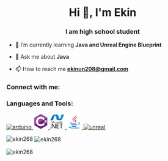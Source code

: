
<h1 align="center">Hi 👋, I'm Ekin</h1>
<h3 align="center">I am high school student</h3>

- 🌱 I’m currently learning **Java and Unreal Engine Blueprint**

- 💬 Ask me about **Java**

- 📫 How to reach me **ekinun208@gmail.com**

<h3 align="left">Connect with me:</h3>
<p align="left">
</p>

<h3 align="left">Languages and Tools:</h3>
<p align="left"> <a href="https://www.arduino.cc/" target="_blank" rel="noreferrer"> <img src="https://cdn.worldvectorlogo.com/logos/arduino-1.svg" alt="arduino" width="40" height="40"/> </a> <a href="https://www.w3schools.com/cs/" target="_blank" rel="noreferrer"> <img src="https://raw.githubusercontent.com/devicons/devicon/master/icons/csharp/csharp-original.svg" alt="csharp" width="40" height="40"/> </a> <a href="https://dotnet.microsoft.com/" target="_blank" rel="noreferrer"> <img src="https://raw.githubusercontent.com/devicons/devicon/master/icons/dot-net/dot-net-original-wordmark.svg" alt="dotnet" width="40" height="40"/> </a> <a href="https://www.java.com" target="_blank" rel="noreferrer"> <img src="https://raw.githubusercontent.com/devicons/devicon/master/icons/java/java-original.svg" alt="java" width="40" height="40"/> </a> <a href="https://unrealengine.com/" target="_blank" rel="noreferrer"> <img src="https://raw.githubusercontent.com/kenangundogan/fontisto/036b7eca71aab1bef8e6a0518f7329f13ed62f6b/icons/svg/brand/unreal-engine.svg" alt="unreal" width="40" height="40"/> </a> </p>

<p><img align="left" src="https://github-readme-stats.vercel.app/api/top-langs?username=ekin268&show_icons=true&locale=en&layout=compact" alt="ekin268" /></p>

<p>&nbsp;<img align="center" src="https://github-readme-stats.vercel.app/api?username=ekin268&show_icons=true&locale=en" alt="ekin268" /></p>

<p><img align="center" src="https://github-readme-streak-stats.herokuapp.com/?user=ekin268&" alt="ekin268" /></p>
